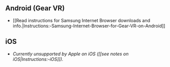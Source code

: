 ## Android (Gear VR)

* [[Read instructions for Samsung Internet Browser downloads and info.|Instructions:-Samsung-Internet-Browser-for-Gear-VR-on-Android]]

## iOS

* _Currently unsupported by Apple on iOS ([[see notes on iOS|Instructions:-iOS]])._
